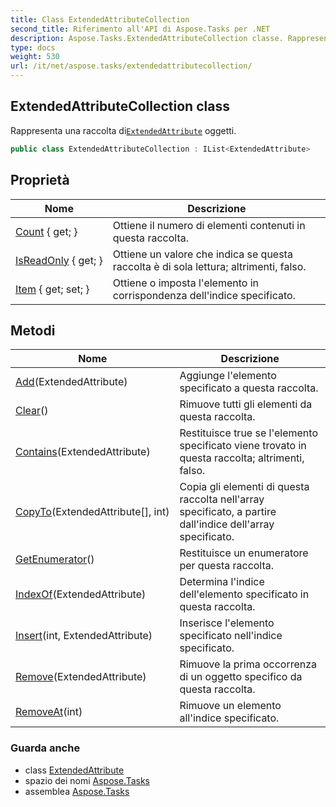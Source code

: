```yaml
---
title: Class ExtendedAttributeCollection
second_title: Riferimento all'API di Aspose.Tasks per .NET
description: Aspose.Tasks.ExtendedAttributeCollection classe. Rappresenta una raccolta diExtendedAttribute oggetti.
type: docs
weight: 530
url: /it/net/aspose.tasks/extendedattributecollection/
---
```

## ExtendedAttributeCollection class

Rappresenta una raccolta di[`ExtendedAttribute`](../extendedattribute/) oggetti.

```csharp
public class ExtendedAttributeCollection : IList<ExtendedAttribute>
```

## Proprietà

| Nome | Descrizione |
| --- | --- |
| [Count](../../aspose.tasks/extendedattributecollection/count/) { get; } | Ottiene il numero di elementi contenuti in questa raccolta. |
| [IsReadOnly](../../aspose.tasks/extendedattributecollection/isreadonly/) { get; } | Ottiene un valore che indica se questa raccolta è di sola lettura; altrimenti, falso. |
| [Item](../../aspose.tasks/extendedattributecollection/item/) { get; set; } | Ottiene o imposta l'elemento in corrispondenza dell'indice specificato. |

## Metodi

| Nome | Descrizione |
| --- | --- |
| [Add](../../aspose.tasks/extendedattributecollection/add/)(ExtendedAttribute) | Aggiunge l'elemento specificato a questa raccolta. |
| [Clear](../../aspose.tasks/extendedattributecollection/clear/)() | Rimuove tutti gli elementi da questa raccolta. |
| [Contains](../../aspose.tasks/extendedattributecollection/contains/)(ExtendedAttribute) | Restituisce true se l'elemento specificato viene trovato in questa raccolta; altrimenti, falso. |
| [CopyTo](../../aspose.tasks/extendedattributecollection/copyto/)(ExtendedAttribute[], int) | Copia gli elementi di questa raccolta nell'array specificato, a partire dall'indice dell'array specificato. |
| [GetEnumerator](../../aspose.tasks/extendedattributecollection/getenumerator/)() | Restituisce un enumeratore per questa raccolta. |
| [IndexOf](../../aspose.tasks/extendedattributecollection/indexof/)(ExtendedAttribute) | Determina l'indice dell'elemento specificato in questa raccolta. |
| [Insert](../../aspose.tasks/extendedattributecollection/insert/)(int, ExtendedAttribute) | Inserisce l'elemento specificato nell'indice specificato. |
| [Remove](../../aspose.tasks/extendedattributecollection/remove/)(ExtendedAttribute) | Rimuove la prima occorrenza di un oggetto specifico da questa raccolta. |
| [RemoveAt](../../aspose.tasks/extendedattributecollection/removeat/)(int) | Rimuove un elemento all'indice specificato. |

### Guarda anche

* class [ExtendedAttribute](../extendedattribute/)
* spazio dei nomi [Aspose.Tasks](../../aspose.tasks/)
* assemblea [Aspose.Tasks](../../)


